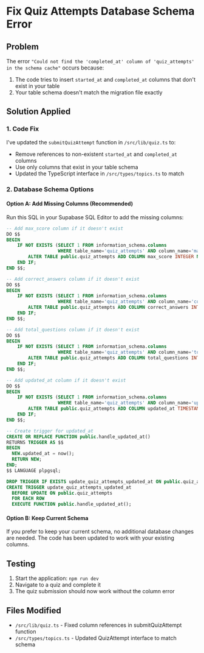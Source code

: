 # Fix Quiz Attempts Database Schema Error

## Problem

The error `"Could not find the 'completed_at' column of 'quiz_attempts' in the schema cache"` occurs because:

1. The code tries to insert `started_at` and `completed_at` columns that don't exist in your table
2. Your table schema doesn't match the migration file exactly

## Solution Applied

### 1. Code Fix

I've updated the `submitQuizAttempt` function in `/src/lib/quiz.ts` to:

- Remove references to non-existent `started_at` and `completed_at` columns
- Use only columns that exist in your table schema
- Updated the TypeScript interface in `/src/types/topics.ts` to match

### 2. Database Schema Options

#### Option A: Add Missing Columns (Recommended)

Run this SQL in your Supabase SQL Editor to add the missing columns:

```sql
-- Add max_score column if it doesn't exist
DO $$
BEGIN
    IF NOT EXISTS (SELECT 1 FROM information_schema.columns
                   WHERE table_name='quiz_attempts' AND column_name='max_score') THEN
        ALTER TABLE public.quiz_attempts ADD COLUMN max_score INTEGER NOT NULL DEFAULT 0;
    END IF;
END $$;

-- Add correct_answers column if it doesn't exist
DO $$
BEGIN
    IF NOT EXISTS (SELECT 1 FROM information_schema.columns
                   WHERE table_name='quiz_attempts' AND column_name='correct_answers') THEN
        ALTER TABLE public.quiz_attempts ADD COLUMN correct_answers INTEGER NOT NULL DEFAULT 0;
    END IF;
END $$;

-- Add total_questions column if it doesn't exist
DO $$
BEGIN
    IF NOT EXISTS (SELECT 1 FROM information_schema.columns
                   WHERE table_name='quiz_attempts' AND column_name='total_questions') THEN
        ALTER TABLE public.quiz_attempts ADD COLUMN total_questions INTEGER NOT NULL DEFAULT 0;
    END IF;
END $$;

-- Add updated_at column if it doesn't exist
DO $$
BEGIN
    IF NOT EXISTS (SELECT 1 FROM information_schema.columns
                   WHERE table_name='quiz_attempts' AND column_name='updated_at') THEN
        ALTER TABLE public.quiz_attempts ADD COLUMN updated_at TIMESTAMP WITH TIME ZONE NOT NULL DEFAULT now();
    END IF;
END $$;

-- Create trigger for updated_at
CREATE OR REPLACE FUNCTION public.handle_updated_at()
RETURNS TRIGGER AS $$
BEGIN
  NEW.updated_at = now();
  RETURN NEW;
END;
$$ LANGUAGE plpgsql;

DROP TRIGGER IF EXISTS update_quiz_attempts_updated_at ON public.quiz_attempts;
CREATE TRIGGER update_quiz_attempts_updated_at
  BEFORE UPDATE ON public.quiz_attempts
  FOR EACH ROW
  EXECUTE FUNCTION public.handle_updated_at();
```

#### Option B: Keep Current Schema

If you prefer to keep your current schema, no additional database changes are needed. The code has been updated to work with your existing columns.

## Testing

1. Start the application: `npm run dev`
2. Navigate to a quiz and complete it
3. The quiz submission should now work without the column error

## Files Modified

- `/src/lib/quiz.ts` - Fixed column references in submitQuizAttempt function
- `/src/types/topics.ts` - Updated QuizAttempt interface to match schema
